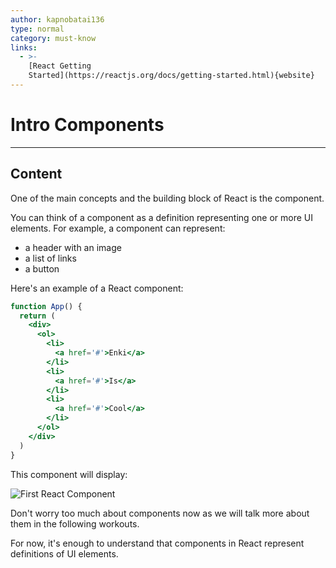 ```yaml
---
author: kapnobatai136
type: normal
category: must-know
links:
  - >-
    [React Getting
    Started](https://reactjs.org/docs/getting-started.html){website}
---
```


# Intro Components


---

## Content

One of the main concepts and the building block of React is the component.

You can think of a component as a definition representing one or more UI elements. For example, a component can represent:

- a header with an image
- a list of links
- a button

Here's an example of a React component:

```jsx
function App() {
  return (
    <div>
      <ol>
        <li>
          <a href='#'>Enki</a>
        </li>
        <li>
          <a href='#'>Is</a>
        </li>
        <li>
          <a href='#'>Cool</a>
        </li>
      </ol>
    </div>
  )
}
```

This component will display:

![First React Component](https://img.enkipro.com/5a030d8423366ee69b10f1a8b0edd065.png)

Don't worry too much about components now as we will talk more about them in the following workouts.

For now, it's enough to understand that components in React represent definitions of UI elements.
